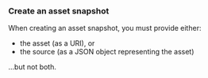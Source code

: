 ### Create an asset snapshot

When creating an asset snapshot, you must provide either:

- the asset (as a URI), or
- the source (as a JSON object representing the asset)

…but not both.
